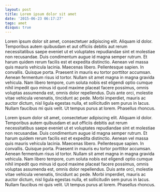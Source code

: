 ```yaml
---
layout: post
title: Lorem ipsum dolor sit amet
date: '2015-06-23 06:17:27'
tags: amet
disqus: true
---
```


Lorem ipsum dolor sit amet, consectetuer adipiscing elit. Aliquam id dolor. 
Temporibus autem quibusdam et aut officiis debitis aut rerum necessitatibus saepe eveniet ut et voluptates repudiandae sint et molestiae non recusandae. 
Duis condimentum augue id magna semper rutrum. Et harum quidem rerum facilis est et expedita distinctio. 
Aenean vel massa quis mauris vehicula lacinia. Maecenas libero. Pellentesque sapien. In convallis. Quisque porta. 
Praesent in mauris eu tortor porttitor accumsan. Aenean fermentum risus id tortor. Nullam sit amet magna in magna gravida vehicula. 
Nam libero tempore, cum soluta nobis est eligendi optio cumque nihil impedit quo minus id quod maxime placeat facere possimus, omnis voluptas assumenda est, omnis dolor repellendus. 
Duis ante orci, molestie vitae vehicula venenatis, tincidunt ac pede. 
Morbi imperdiet, mauris ac auctor dictum, nisl ligula egestas nulla, et sollicitudin sem purus in lacus. 
Nullam faucibus mi quis velit. Ut tempus purus at lorem. Phasellus rhoncus.

Lorem ipsum dolor sit amet, consectetuer adipiscing elit. Aliquam id dolor. 
Temporibus autem quibusdam et aut officiis debitis aut rerum necessitatibus saepe eveniet ut et voluptates repudiandae sint et molestiae non recusandae. 
Duis condimentum augue id magna semper rutrum. Et harum quidem rerum facilis est et expedita distinctio. 
Aenean vel massa quis mauris vehicula lacinia. Maecenas libero. Pellentesque sapien. In convallis. Quisque porta. 
Praesent in mauris eu tortor porttitor accumsan. Aenean fermentum risus id tortor. Nullam sit amet magna in magna gravida vehicula. 
Nam libero tempore, cum soluta nobis est eligendi optio cumque nihil impedit quo minus id quod maxime placeat facere possimus, omnis voluptas assumenda est, omnis dolor repellendus. 
Duis ante orci, molestie vitae vehicula venenatis, tincidunt ac pede. 
Morbi imperdiet, mauris ac auctor dictum, nisl ligula egestas nulla, et sollicitudin sem purus in lacus. 
Nullam faucibus mi quis velit. Ut tempus purus at lorem. Phasellus rhoncus.